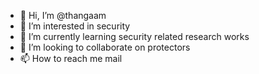 - 👋 Hi, I’m @thangaam
- 👀 I’m interested in security
- 🌱 I’m currently learning security related research works
- 💞️ I’m looking to collaborate on protectors
- 📫 How to reach me mail

<!---
thangaam/thangaam is a ✨ special ✨ repository because its `README.md` (this file) appears on your GitHub profile.
You can click the Preview link to take a look at your changes.
--->
